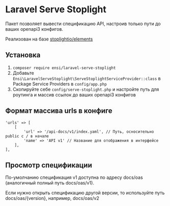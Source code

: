 # Laravel Serve Stoplight

Пакет позволяет вывести спецификацию API, настроив только пути до ваших openapi3 конфигов.

Реализован на базе [stoplightio/elements](https://github.com/stoplightio/elements)

## Установка

1. `composer require ensi/laravel-serve-stoplight`
2. Добавьте `Ensi\LaravelServeStoplight\ServeStoplightServiceProvider::class` в Package Service Providers в `config/app.php`
3. Скопируйте себе `config/serve-stoplight.php` и настройте путь для роутинга и массив ссылок до ваших openapi3 конфигов

## Формат массива urls в конфиге 

```
'urls' => [
    [
        'url' => '/api-docs/v1/index.yaml', // Путь, осносительно public c / в начале
        'name' => 'API v1' // Название для отображения в интерфейсе
    ],
],
```

## Просмотр спецификации

По-умолчанию спецификация v1 доступна по адресу docs/oas (аналогичный полный путь docs/oas/v1).

Если нужно открыть спецификацию другой версии, то используйте путь docs/oas/{version}, например, docs/oas/v2
